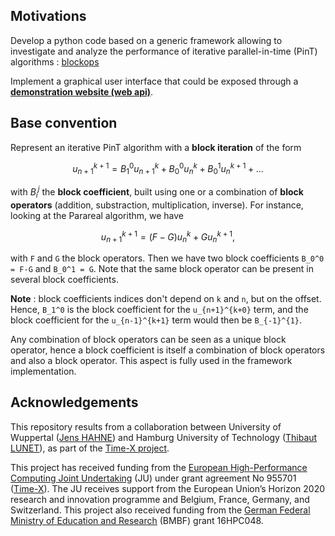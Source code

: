 ## Motivations

Develop a python code based on a generic framework allowing to investigate and analyze the performance of iterative parallel-in-time (PinT) algorithms : [blockops](./blockops/)

Implement a graphical user interface that could be exposed through a [**demonstration website (web api)**](./app).

## Base convention

Represent an iterative PinT algorithm with a **block iteration** of the form

$$
u_{n+1}^{k+1} = B_1^0 u_{n+1}^k + B_0^0 u_{n}^k + B_0^1 u_{n}^{k+1} + ...
$$

with $B_i^j$ the **block coefficient**, built using one or a combination of **block operators** (addition, substraction, multiplication, inverse).
For instance, looking at the Parareal algorithm, we have

$$
u_{n+1}^{k+1} = (F - G) u_{n}^k + G u_{n}^{k+1},
$$

with `F` and `G` the block operators.
Then we have two block coefficients `B_0^0 = F-G` and `B_0^1 = G`. Note that the same block operator can be present in several block coefficients.

**Note** : block coefficients indices don't depend on `k` and `n`, but on the offset.
Hence, `B_1^0` is the block coefficient for the `u_{n+1}^{k+0}` term, and the block coefficient for the `u_{n-1}^{k+1}` term would then be `B_{-1}^{1}`.

Any combination of block operators can be seen as a unique block operator, hence a block coefficient is itself a combination of block operators and also a block operator. This aspect is fully used in the framework implementation.

## Acknowledgements

This repository results from a collaboration between University of Wuppertal ([Jens HAHNE](https://www.hpc.uni-wuppertal.de/de/mitarbeiter/jens-hahne/)) and Hamburg University of Technology ([Thibaut LUNET](https://www.mat.tuhh.de/home/tlunet/?homepage_id=tlunet)), as part of the [Time-X project](https://www.timex-eurohpc.eu/).

This project has received funding from the [European High-Performance Computing Joint Undertaking](https://eurohpc-ju.europa.eu/) (JU) under grant agreement No 955701 ([Time-X](https://www.timex-eurohpc.eu/)). The JU receives support from the European Union’s Horizon 2020 research and innovation programme and Belgium, France, Germany, and Switzerland. This project also received funding from the [German Federal Ministry of Education and Research](https://www.bmbf.de/bmbf/en/home/home_node.html) (BMBF) grant 16HPC048.
